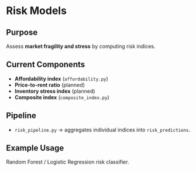 # Risk Models

## Purpose
Assess **market fragility and stress** by computing risk indices.

## Current Components
- **Affordability index** (`affordability.py`)
- **Price-to-rent ratio** (planned)
- **Inventory stress index** (planned)
- **Composite index** (`composite_index.py`)

## Pipeline
- `risk_pipeline.py` → aggregates individual indices into `risk_predictions`.

## Example Usage

Random Forest / Logistic Regression risk classifier.